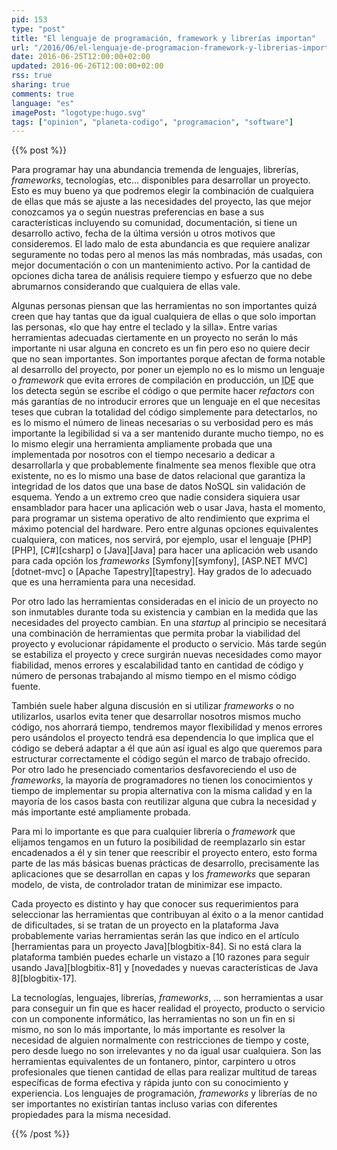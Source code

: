 ```yaml
---
pid: 153
type: "post"
title: "El lenguaje de programación, framework y librerías importan"
url: "/2016/06/el-lenguaje-de-programacion-framework-y-librerias-importan/"
date: 2016-06-25T12:00:00+02:00
updated: 2016-06-26T12:00:00+02:00
rss: true
sharing: true
comments: true
language: "es"
imagePost: "logotype:hugo.svg"
tags: ["opinion", "planeta-codigo", "programacion", "software"]
---
```


{{% post %}}

Para programar hay una abundancia tremenda de lenguajes, librerías, _frameworks_, tecnologías, etc... disponibles para desarrollar un proyecto. Esto es muy bueno ya que podremos elegir la combinación de cualquiera de ellas que más se ajuste a las necesidades del proyecto, las que mejor conozcamos ya o según nuestras preferencias en base a sus características incluyendo su comunidad, documentación, si tiene un desarrollo activo, fecha de la última versión u otros motivos que consideremos. El lado malo de esta abundancia es que requiere analizar seguramente no todas pero al menos las más nombradas, más usadas, con mejor documentación o con un mantenimiento activo. Por la cantidad de opciones dicha tarea de análisis requiere tiempo y esfuerzo que no debe abrumarnos considerando que cualquiera de ellas vale.

Algunas personas piensan que las herramientas no son importantes quizá creen que hay tantas que da igual cualquiera de ellas o que solo importan las personas, «lo que hay entre el teclado y la silla». Entre varias herramientas adecuadas ciertamente en un proyecto no serán lo más importante ni usar alguna en concreto es un fin pero eso no quiere decir que no sean importantes. Son importantes porque afectan de forma notable al desarrollo del proyecto, por poner un ejemplo no es lo mismo un lenguaje o _framework_ que evita errores de compilación en producción, un <abbr title="Integrated Development Environment">IDE</abbr> que los detecta según se escribe el código o que permite hacer _refactors_ con más garantías de no introducir errores que un lenguaje en el que necesitas teses que cubran la totalidad del código simplemente para detectarlos, no es lo mismo el número de lineas necesarias o su verbosidad pero es más importante la legibilidad si va a ser mantenido durante mucho tiempo, no es lo mismo elegir una herramienta ampliamente probada que una implementada por nosotros con el tiempo necesario a dedicar a desarrollarla y que probablemente finalmente sea menos flexible que otra existente, no es lo mismo una base de datos relacional que garantiza la integridad de los datos que una base de datos NoSQL sin validación de esquema. Yendo a un extremo creo que nadie considera siquiera usar ensamblador para hacer una aplicación web o usar Java, hasta el momento, para programar un sistema operativo de alto rendimiento que exprima el máximo potencial del hardware. Pero entre algunas opciones equivalentes cualquiera, con matices, nos servirá, por ejemplo, usar el lenguaje [PHP][PHP], [C#][csharp] o [Java][Java] para hacer una aplicación web usando para cada opción los _frameworks_ [Symfony][symfony], [ASP.NET MVC][dotnet-mvc] o [Apache Tapestry][tapestry]. Hay grados de lo adecuado que es una herramienta para una necesidad.

Por otro lado las herramientas consideradas en el inicio de un proyecto no son inmutables durante toda su existencia y cambian en la medida que las necesidades del proyecto cambian. En una _startup_ al principio se necesitará una combinación de herramientas que permita probar la viabilidad del proyecto y evolucionar rápidamente el producto o servicio. Más tarde según se estabiliza el proyecto y crece surgirán nuevas necesidades como mayor fiabilidad, menos errores y escalabilidad tanto en cantidad de código y número de personas trabajando al mismo tiempo en el mismo código fuente.

También suele haber alguna discusión en si utilizar _frameworks_ o no utilizarlos, usarlos evita tener que desarrollar nosotros mismos mucho código, nos ahorrará tiempo, tendremos mayor flexibilidad y menos errores pero usándolos el proyecto tendrá esa dependencia lo que implica que el código se deberá adaptar a él que aún así igual es algo que queremos para estructurar correctamente el código según el marco de trabajo ofrecido. Por otro lado he presenciado comentarios desfavoreciendo el uso de _frameworks_, la mayoría de programadores no tienen los conocimientos y tiempo de implementar su propia alternativa con la misma calidad y en la mayoría de los casos basta con reutilizar alguna que cubra la necesidad y más importante esté ampliamente probada.

Para mi lo importante es que para cualquier librería o _framework_ que elijamos tengamos en un futuro la posibilidad de reemplazarlo sin estar encadenados a él y sin tener que reescribir el proyecto entero, esto forma parte de las más básicas buenas prácticas de desarrollo, precisamente las aplicaciones que se desarrollan en capas y los _frameworks_ que separan modelo, de vista, de controlador tratan de minimizar ese impacto.

Cada proyecto es distinto y hay que conocer sus requerimientos para seleccionar las herramientas que contribuyan al éxito o a la menor cantidad de dificultades, si se tratan de un proyecto en la plataforma Java probablemente varias herramientas serán las que indico en el artículo [herramientas para un proyecto Java][blogbitix-84]. Si no está clara la plataforma también puedes echarle un vistazo a [10 razones para seguir usando Java][blogbitix-81] y [novedades y nuevas características de Java 8][blogbitix-17].

La tecnologías, lenguajes, librerías, _frameworks_, ... son herramientas a usar para conseguir un fin que es hacer realidad el proyecto, producto o servicio con un componente informático, las herramientas no son un fin en si mismo, no son lo más importante, lo más importante es resolver la necesidad de alguien normalmente con restricciones de tiempo y coste, pero desde luego no son irrelevantes y no da igual usar cualquiera. Son las herramientas equivalentes de un fontanero, pintor, carpintero u otros profesionales que tienen cantidad de ellas para realizar multitud de tareas específicas de forma efectiva y rápida junto con su conocimiento y experiencia. Los lenguajes de programación, _frameworks_ y librerías de no ser importantes no existirían tantas incluso varias con diferentes propiedades para la misma necesidad.

{{% /post %}}
